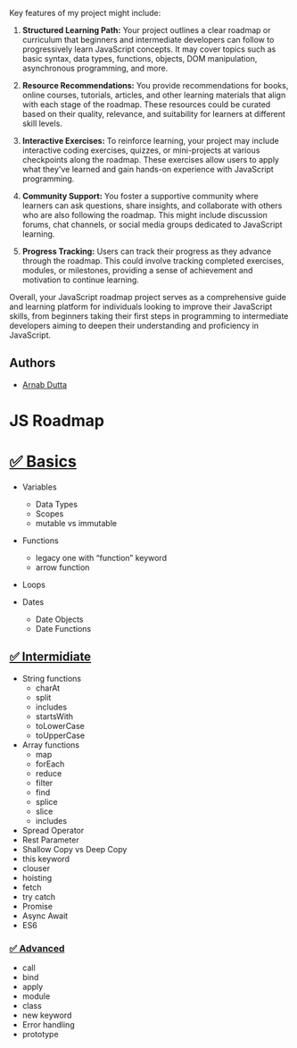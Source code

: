 
Key features of my project might include:

1. **Structured Learning Path:** Your project outlines a clear roadmap or curriculum that beginners and intermediate developers can follow to progressively learn JavaScript concepts. It may cover topics such as basic syntax, data types, functions, objects, DOM manipulation, asynchronous programming, and more.

2. **Resource Recommendations:** You provide recommendations for books, online courses, tutorials, articles, and other learning materials that align with each stage of the roadmap. These resources could be curated based on their quality, relevance, and suitability for learners at different skill levels.

3. **Interactive Exercises:** To reinforce learning, your project may include interactive coding exercises, quizzes, or mini-projects at various checkpoints along the roadmap. These exercises allow users to apply what they've learned and gain hands-on experience with JavaScript programming.

4. **Community Support:** You foster a supportive community where learners can ask questions, share insights, and collaborate with others who are also following the roadmap. This might include discussion forums, chat channels, or social media groups dedicated to JavaScript learning.

5. **Progress Tracking:** Users can track their progress as they advance through the roadmap. This could involve tracking completed exercises, modules, or milestones, providing a sense of achievement and motivation to continue learning.

Overall, your JavaScript roadmap project serves as a comprehensive guide and learning platform for individuals looking to improve their JavaScript skills, from beginners taking their first steps in programming to intermediate developers aiming to deepen their understanding and proficiency in JavaScript.
## Authors

- [Arnab Dutta](https://www.instagram.com/ardutta/)

# JS Roadmap

# [✅ Basics](https://github.com/arnabdutta491/JS-ROADMAP/tree/main/%E2%9C%85%20Basics)

-   Variables
    -   Data Types
    -   Scopes
    -   mutable vs immutable

-   Functions
    -   legacy one with “function” keyword
    -   arrow function
-   Loops
-   Dates
    -   Date Objects
    -   Date Functions

## [✅ Intermidiate](https://github.com/arnabdutta491/JS-ROADMAP/tree/main/%E2%9C%85%20Intermediate)

-   String functions
    -   charAt
    -   split
    -   includes
    -   startsWith
    -   toLowerCase
    -   toUpperCase
-   Array functions
    -   map
    -   forEach
    -   reduce
    -   filter
    -   find
    -   splice
    -   slice
    -   includes
-   Spread Operator
-   Rest Parameter
-   Shallow Copy vs Deep Copy
-   this keyword
-   clouser
-   hoisting
-   fetch
-   try catch
-   Promise
-   Async Await
-   ES6

### [✅ Advanced](https://github.com/arnabdutta491/JS-ROADMAP/tree/main/%E2%9C%85%C2%A0Advanced)
-   call
-   bind
-   apply
-   module
-   class
-   new keyword
-   Error handling
-   prototype
